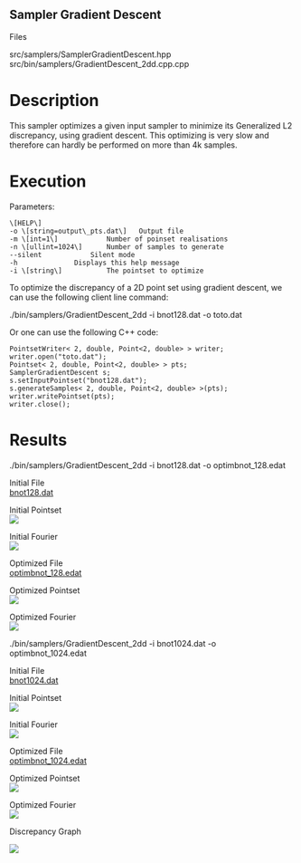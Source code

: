 Sampler Gradient Descent
------------------------

Files

src/samplers/SamplerGradientDescent.hpp  
src/bin/samplers/GradientDescent\_2dd.cpp.cpp

Description
===========

This sampler optimizes a given input sampler to minimize its Generalized L2 discrepancy, using gradient descent. This optimizing is very slow and therefore can hardly be performed on more than 4k samples.

Execution
=========

Parameters:  

	\[HELP\]
	-o \[string=output\_pts.dat\]	Output file
	-m \[int=1\]			Number of poinset realisations
	-n \[ullint=1024\]		Number of samples to generate
	--silent 			Silent mode
	-h 				Displays this help message
	-i \[string\]			The pointset to optimize
			

To optimize the discrepancy of a 2D point set using gradient descent, we can use the following client line command:

 ./bin/samplers/GradientDescent\_2dd -i bnot128.dat -o toto.dat 

Or one can use the following C++ code:

    
    PointsetWriter< 2, double, Point<2, double> > writer;
    writer.open("toto.dat");
    Pointset< 2, double, Point<2, double> > pts;
    SamplerGradientDescent s;
    s.setInputPointset("bnot128.dat");
    s.generateSamples< 2, double, Point<2, double> >(pts);
    writer.writePointset(pts);
    writer.close();
    			

Results
=======

 ./bin/samplers/GradientDescent\_2dd -i bnot128.dat -o optimbnot\_128.edat 

Initial File  
[bnot128.dat](data/gradient_descent/bnot128.dat)

Initial Pointset  
[![](data/gradient_descent/bnot128.png)](data/gradient_descent/bnot128.png)

Initial Fourier  
[![](data/gradient_descent/bnot128_fourier.png)](data/gradient_descent/bnot128_fourier.png)

Optimized File  
[optimbnot\_128.edat](data/gradient_descent/optimbnot_128.edat)

Optimized Pointset  
[![](data/gradient_descent/optimbnot_128.png)](data/gradient_descent/optimbnot_128.png)

Optimized Fourier  
[![](data/gradient_descent/optimbnot_128_fourier.png)](data/gradient_descent/optimbnot_128_fourier.png)

 ./bin/samplers/GradientDescent\_2dd -i bnot1024.dat -o optimbnot\_1024.edat 

Initial File  
[bnot1024.dat](data/gradient_descent/bnot1024.dat)

Initial Pointset  
[![](data/gradient_descent/bnot1024.png)](data/gradient_descent/bnot1024.png)

Initial Fourier  
[![](data/gradient_descent/bnot1024_fourier.png)](data/gradient_descent/bnot1024_fourier.png)

Optimized File  
[optimbnot\_1024.edat](data/gradient_descent/optimbnot_1024.edat)

Optimized Pointset  
[![](data/gradient_descent/optimbnot_1024.png)](data/gradient_descent/optimbnot_1024.png)

Optimized Fourier  
[![](data/gradient_descent/optimbnot_1024_fourier.png)](data/gradient_descent/optimbnot_1024_fourier.png)

Discrepancy Graph

[![](data/gradient_descent/graphl2.png)](data/gradient_descent/graphl2.png)